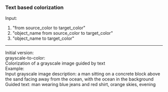    ### Text based colorization    
Input:    
1. "from source_color to target_color"    
2. "object_name from source_color to target_color"
3. "object_name to target_color"    


---
Initial version:  
grayscale-to-color:   
Colorization of a grayscale image guided by text  
Example:  
Input grayscale image description: a man sitting on a concrete block above the sand facing away from the ocean, with the ocean in the background  
Guided text: man wearing blue jeans and red shirt, orange skies, evening  
